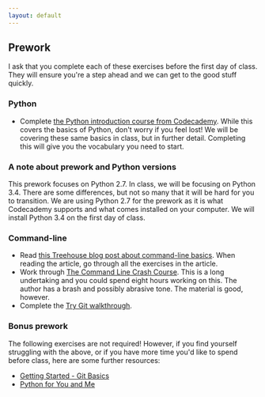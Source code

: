 ```yaml
---
layout: default
---
```


## Prework

I ask that you complete each of these exercises before the first day of class. They will ensure you're a step ahead and we can get to the good stuff quickly. 

### Python

- Complete [the Python introduction course from Codecademy](http://www.codecademy.com/en/tracks/python). While this covers the basics of Python, don't worry if you feel lost! We will be covering these same basics in class, but in further detail. Completing this will give you the vocabulary you need to start.

### A note about prework and Python versions

This prework focuses on Python 2.7. In class, we will be focusing on Python 3.4. There are some differences, but not so many that it will be hard for you to transition. We are using Python 2.7 for the prework as it is what Codecademy supports and what comes installed on your computer. We will install Python 3.4 on the first day of class.

### Command-line

- Read [this Treehouse blog post about command-line basics](http://blog.teamtreehouse.com/command-line-basics). When reading the article, go through all the exercises in the article.
- Work through [The Command Line Crash Course](http://cli.learncodethehardway.org/book/). This is a long undertaking and you could spend eight hours working on this. The author has a brash and possibly abrasive tone. The material is good, however.
- Complete the [Try Git walkthrough](https://try.github.io/).

### Bonus prework

The following exercises are not required! However, if you find yourself struggling with the above, or if you have more time you'd like to spend before class, here are some further resources:

- [Getting Started - Git Basics](http://git-scm.com/book/en/v2/Getting-Started-Git-Basics)
- [Python for You and Me](http://pymbook.readthedocs.org/en/latest/index.html)

